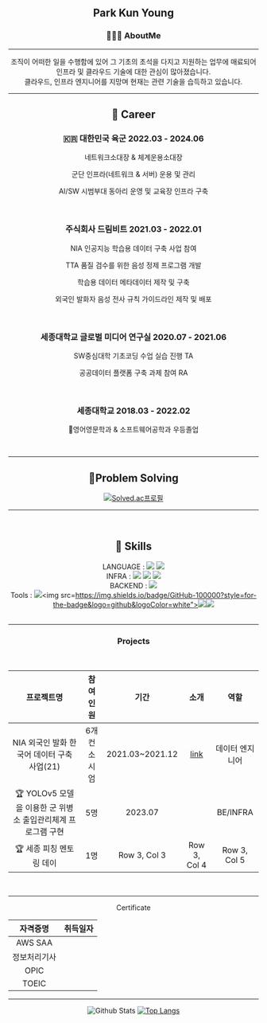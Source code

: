 <div align="center">

## Park Kun Young

### 🧑🏻‍💻 AboutMe

---

조직이 어떠한 일을 수행함에 있어 그 기초의 초석을 다지고 지원하는 업무에 매료되어 인프라 및 클라우드 기술에 대한 관심이 많아졌습니다.<br>
클라우드, 인프라 엔지니어를 지망며 현재는 관련 기술을 습득하고 있습니다.

---

## 🏃 Career

### 🇰🇷 대한민국 육군 2022.03 - 2024.06

네트워크소대장 & 체계운용소대장<br>

군단 인프라(네트워크 & 서버) 운용 및 관리<br>

AI/SW 시범부대 동아리 운영 및 교육장 인프라 구축<br>

<br>

### 주식회사 드림비트 2021.03 - 2022.01</p>

NIA 인공지능 학습용 데이터 구축 사업 참여<br>

TTA 품질 검수를 위한 음성 정제 프로그램 개발<br>

학습용 데이터 메타데이터 제작 및 구축<br>

외국인 발화자 음성 전사 규칙 가이드라인 제작 및 배포<br>

<br>

### 세종대학교 글로벌 미디어 연구실 2020.07 - 2021.06

SW중심대학 기초코딩 수업 실습 진행 TA<br>

공공데이터 플랫폼 구축 과제 참여 RA<br>

<br>

### 세종대학교 2018.03 - 2022.02

영어영문학과 & 소프트웨어공학과 우등졸업

<br>

---

## Problem Solving

[![Solved.ac프로필](http://mazassumnida.wtf/api/v2/generate_badge?boj=ceroopark)](https://solved.ac/ceroopark)

---

<br>

## 🎯 Skills

LANGUAGE : <img src="https://img.shields.io/badge/java-007396?style=for-the-badge&logo=OpenJDK&logoColor=white"> <img src="https://img.shields.io/badge/Python-3776AB?style=for-the-badge&logo=Python&logoColor=white">
 <br>
INFRA : <img src="https://img.shields.io/badge/docker-%230db7ed.svg?style=for-the-badge&logo=docker&logoColor=white"> <img src="https://img.shields.io/badge/Jenkins-D24939?style=for-the-badge&logo=Jenkins&logoColor=white"> <img src="https://img.shields.io/badge/Amazon_AWS-FF9900?style=for-the-badge&logo=amazonaws&logoColor=white"><br>
BACKEND : <img src="https://img.shields.io/badge/Spring_Security-6DB33F?style=for-the-badge&logo=Spring-Security&logoColor=white"> <br>
Tools : <img src="https://img.shields.io/badge/git-F05032?style=for-the-badge&logo=git&logoColor=white"><img src=https://img.shields.io/badge/GitHub-100000?style=for-the-badge&logo=github&logoColor=white"><img src="https://img.shields.io/badge/GitLab-330F63?style=for-the-badge&logo=gitlab&logoColor=white"><img src="https://img.shields.io/badge/Notion-000000?style=for-the-badge&logo=notion&logoColor=white"><br>
<br>

---

### Projects

<br>

|                          프로젝트명                          |   참여인원   |      기간       |     소개     |      역할       |
| :----------------------------------------------------------: | :----------: | :-------------: | :----------: | :-------------: |
|         NIA 외국인 발화 한국어 데이터 구축 사업(21)          | 6개 컨소시엄 | 2021.03~2021.12 |   [link](https://www.aihub.or.kr/aihubdata/data/view.do?currMenu=115&topMenu=100&dataSetSn=505)       | 데이터 엔지니어 |
| 🏆 YOLOv5 모델을 이용한 군 위병소 출입관리체계 프로그램 구현 |     5명      |     2023.07     |              |    BE/INFRA     |
|                   🏆 세종 피칭 멘토링 데이                   | 1명 |  Row 3, Col 3   | Row 3, Col 4 |  Row 3, Col 5   |

<br>

---

Certificate

|   자격증명   | 취득일자 |
| :----------: | :------: |
|   AWS SAA    |  |
| 정보처리기사 |  |
|     OPIC     |  |
|    TOEIC     |          |

--- 


![Github Stats](https://github-readme-stats.vercel.app/api?username=aboutkunyoung&show_icons=true)
[![Top Langs](https://github-readme-stats.vercel.app/api/top-langs/?username=aboutkunyoung)](https://github.com/anuraghazra/github-readme-stats)


</div>
